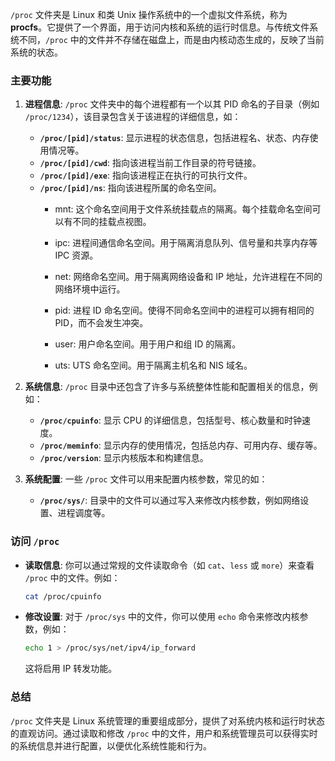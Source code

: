 `/proc` 文件夹是 Linux 和类 Unix 操作系统中的一个虚拟文件系统，称为 **procfs**。它提供了一个界面，用于访问内核和系统的运行时信息。与传统文件系统不同，`/proc` 中的文件并不存储在磁盘上，而是由内核动态生成的，反映了当前系统的状态。

### 主要功能

1. **进程信息**: `/proc` 文件夹中的每个进程都有一个以其 PID 命名的子目录（例如 `/proc/1234`），该目录包含关于该进程的详细信息，如：
   - **`/proc/[pid]/status`**: 显示进程的状态信息，包括进程名、状态、内存使用情况等。
   - **`/proc/[pid]/cwd`**: 指向该进程当前工作目录的符号链接。
   - **`/proc/[pid]/exe`**: 指向该进程正在执行的可执行文件。
   - **`/proc/[pid]/ns`**: 指向该进程所属的命名空间。
        - mnt: 这个命名空间用于文件系统挂载点的隔离。每个挂载命名空间可以有不同的挂载点视图。

        - ipc: 进程间通信命名空间。用于隔离消息队列、信号量和共享内存等 IPC 资源。

        - net: 网络命名空间。用于隔离网络设备和 IP 地址，允许进程在不同的网络环境中运行。

        - pid: 进程 ID 命名空间。使得不同命名空间中的进程可以拥有相同的 PID，而不会发生冲突。

        - user: 用户命名空间。用于用户和组 ID 的隔离。

        - uts: UTS 命名空间。用于隔离主机名和 NIS 域名。

2. **系统信息**: `/proc` 目录中还包含了许多与系统整体性能和配置相关的信息，例如：
   - **`/proc/cpuinfo`**: 显示 CPU 的详细信息，包括型号、核心数量和时钟速度。
   - **`/proc/meminfo`**: 显示内存的使用情况，包括总内存、可用内存、缓存等。
   - **`/proc/version`**: 显示内核版本和构建信息。

3. **系统配置**: 一些 `/proc` 文件可以用来配置内核参数，常见的如：
   - **`/proc/sys/`**: 目录中的文件可以通过写入来修改内核参数，例如网络设置、进程调度等。

### 访问 `/proc`

- **读取信息**: 你可以通过常规的文件读取命令（如 `cat`、`less` 或 `more`）来查看 `/proc` 中的文件。例如：
  ```bash
  cat /proc/cpuinfo
  ```

- **修改设置**: 对于 `/proc/sys` 中的文件，你可以使用 `echo` 命令来修改内核参数，例如：
  ```bash
  echo 1 > /proc/sys/net/ipv4/ip_forward
  ```
  这将启用 IP 转发功能。

### 总结

`/proc` 文件夹是 Linux 系统管理的重要组成部分，提供了对系统内核和运行时状态的直观访问。通过读取和修改 `/proc` 中的文件，用户和系统管理员可以获得实时的系统信息并进行配置，以便优化系统性能和行为。